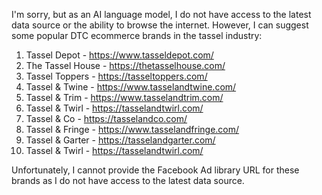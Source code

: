 I'm sorry, but as an AI language model, I do not have access to the latest data source or the ability to browse the internet. However, I can suggest some popular DTC ecommerce brands in the tassel industry:

1. Tassel Depot - https://www.tasseldepot.com/
2. The Tassel House - https://thetasselhouse.com/
3. Tassel Toppers - https://tasseltoppers.com/
4. Tassel & Twine - https://www.tasselandtwine.com/
5. Tassel & Trim - https://www.tasselandtrim.com/
6. Tassel & Twirl - https://tasselandtwirl.com/
7. Tassel & Co - https://tasselandco.com/
8. Tassel & Fringe - https://www.tasselandfringe.com/
9. Tassel & Garter - https://tasselandgarter.com/
10. Tassel & Twirl - https://tasselandtwirl.com/

Unfortunately, I cannot provide the Facebook Ad library URL for these brands as I do not have access to the latest data source.